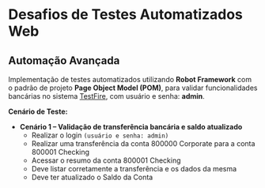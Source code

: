# Desafios de Testes Automatizados Web

## Automação Avançada

Implementação de testes automatizados utilizando **Robot Framework** com o padrão de projeto **Page Object Model (POM)**, para validar funcionalidades bancárias no sistema [TestFire](https://demo.testfire.net/login.jsp), com usuário e senha: **admin**.

**Cenário de Teste:**

- **Cenário 1 – Validação de transferência bancária e saldo atualizado**  
  - Realizar o login  `(usuário e senha: admin)`
  - Realizar uma transferência da conta 800000 Corporate para a conta 800001 Checking 
  - Acessar o resumo da conta 800001 Checking
  - Deve listar corretamente a transferência e os dados da mesma
  - Deve ter atualizado o Saldo da Conta